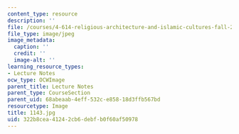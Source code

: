 ```yaml
---
content_type: resource
description: ''
file: /courses/4-614-religious-architecture-and-islamic-cultures-fall-2002/322b8cea41242cb6debfb0f60af50978_1143.jpg
file_type: image/jpeg
image_metadata:
  caption: ''
  credit: ''
  image-alt: ''
learning_resource_types:
- Lecture Notes
ocw_type: OCWImage
parent_title: Lecture Notes
parent_type: CourseSection
parent_uid: 68abeaab-4eff-532c-e858-18d3ffb567bd
resourcetype: Image
title: 1143.jpg
uid: 322b8cea-4124-2cb6-debf-b0f60af50978
---
```

